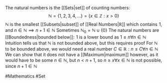 The natural numbers is the [[Sets|set]] of counting numbers:
$$
\mathbb{N}=\{ 1,2,3,4,\dots \}=\{ x\in \mathbb{Z}:x>0 \}
$$
$\mathbb{N}$ is the smallest [[Subsets|subset]] of [[Real Numbers|$\mathbb{R}$]] which contains $\hspace{0pt}1$, and $n\in\mathbb{N}\implies n+1\in\mathbb{N}$
Sometimes $\mathbb{N}_{0}=\mathbb{N}\cup \{ 0 \}$
The natural numbers are [[Boundedness|bounded below]]: $\hspace{0pt}1$ is a lower bound as $1\leq n\forall n\in\mathbb{N}$
Intuition tells us that $\mathbb{N}$ is not bounded above, but this requires proof
For $\mathbb{N}$ to be bounded above, we would need a real number $C\in\mathbb{R}:n\leq C\forall n\in\mathbb{N}$
We can show that it does not have a [[Maximum|maximum]] however, as it would have to be some $n\in\mathbb{N}$, but $n<n+1$, so $n\geq x\forall x\in\mathbb{N}$ is not possible, since $n+1\in\mathbb{N}$

#Mathematics #Set